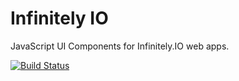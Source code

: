 # Infinitely IO

JavaScript UI Components for Infinitely.IO web apps.

[![Build Status](https://travis-ci.org/OGrape/infinitely-web.svg)](https://travis-ci.org/OGrape/infinitely-web)